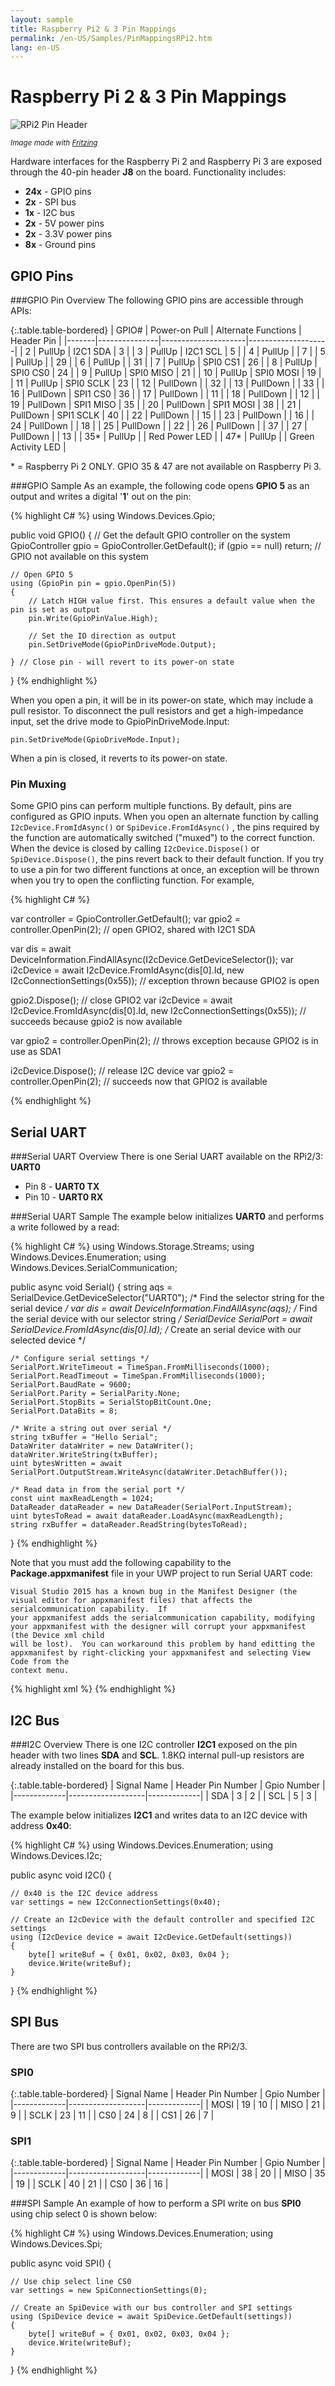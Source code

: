```yaml
---
layout: sample
title: Raspberry Pi2 & 3 Pin Mappings
permalink: /en-US/Samples/PinMappingsRPi2.htm
lang: en-US
---
```


# Raspberry Pi 2 & 3 Pin Mappings

![RPi2 Pin Header]({{site.baseurl}}/Resources/images/PinMappings/RP2_Pinout.png)

<sub>*Image made with [Fritzing](http://fritzing.org/)*</sub>

Hardware interfaces for the Raspberry Pi 2 and Raspberry Pi 3 are exposed through the 40-pin header **J8** on the board. Functionality includes:

* **24x** - GPIO pins
* **2x** - SPI bus
* **1x** - I2C bus
* **2x** - 5V power pins
* **2x** - 3.3V power pins
* **8x** - Ground pins

## <a name="RPi2_GPIO">GPIO Pins
###GPIO Pin Overview
The following GPIO pins are accessible through APIs:

{:.table.table-bordered}
| GPIO# | Power-on Pull | Alternate Functions | Header Pin         |
|-------|---------------|---------------------|--------------------|
| 2     | PullUp        | I2C1 SDA            | 3                  |
| 3     | PullUp        | I2C1 SCL            | 5                  |
| 4     | PullUp        |                     | 7                  |
| 5     | PullUp        |                     | 29                 |
| 6     | PullUp        |                     | 31                 |
| 7     | PullUp        | SPI0 CS1            | 26                 |
| 8     | PullUp        | SPI0 CS0            | 24                 |
| 9     | PullUp        | SPI0 MISO           | 21                 |
| 10    | PullUp        | SPI0 MOSI           | 19                 |
| 11    | PullUp        | SPI0 SCLK           | 23                 |
| 12    | PullDown      |                     | 32                 |
| 13    | PullDown      |                     | 33                 |
| 16    | PullDown      | SPI1 CS0            | 36                 |
| 17    | PullDown      |                     | 11                 |
| 18    | PullDown      |                     | 12                 |
| 19    | PullDown      | SPI1 MISO           | 35                 |
| 20    | PullDown      | SPI1 MOSI           | 38                 |
| 21    | PullDown      | SPI1 SCLK           | 40                 |
| 22    | PullDown      |                     | 15                 |
| 23    | PullDown      |                     | 16                 |
| 24    | PullDown      |                     | 18                 |
| 25    | PullDown      |                     | 22                 |
| 26    | PullDown      |                     | 37                 |
| 27    | PullDown      |                     | 13                 |
| 35*   | PullUp        |                     | Red Power LED      |
| 47*   | PullUp        |                     | Green Activity LED |

\* = Raspberry Pi 2 ONLY. GPIO 35 & 47 are not available on Raspberry Pi 3.

###GPIO Sample
As an example, the following code opens **GPIO 5** as an output and writes a digital '**1**' out on the pin:

{% highlight C# %}
using Windows.Devices.Gpio;

public void GPIO()
{
    // Get the default GPIO controller on the system
    GpioController gpio = GpioController.GetDefault();
    if (gpio == null)
        return; // GPIO not available on this system

    // Open GPIO 5
    using (GpioPin pin = gpio.OpenPin(5))
    {
        // Latch HIGH value first. This ensures a default value when the pin is set as output
        pin.Write(GpioPinValue.High);

        // Set the IO direction as output
        pin.SetDriveMode(GpioPinDriveMode.Output);

    } // Close pin - will revert to its power-on state
}
{% endhighlight %}

When you open a pin, it will be in its power-on state, which may include a pull resistor. To disconnect the pull resistors and get a high-impedance input, set the drive mode to GpioPinDriveMode.Input:

    pin.SetDriveMode(GpioDriveMode.Input);

When a pin is closed, it reverts to its power-on state.

### Pin Muxing

Some GPIO pins can perform multiple functions. By default, pins are configured as GPIO inputs. When you open an alternate function by calling `I2cDevice.FromIdAsync()` or `SpiDevice.FromIdAsync()` , the pins required by the function are automatically switched ("muxed") to the correct function. When the device is closed by calling `I2cDevice.Dispose()` or `SpiDevice.Dispose()`, the pins revert back to their default function. If you try to use a pin for two different functions at once, an exception will be thrown when you try to open the conflicting function. For example,

{% highlight C# %}

var controller = GpioController.GetDefault();
var gpio2 = controller.OpenPin(2);      // open GPIO2, shared with I2C1 SDA

var dis = await DeviceInformation.FindAllAsync(I2cDevice.GetDeviceSelector());
var i2cDevice = await I2cDevice.FromIdAsync(dis[0].Id, new I2cConnectionSettings(0x55)); // exception thrown because GPIO2 is open

gpio2.Dispose(); // close GPIO2
var i2cDevice = await I2cDevice.FromIdAsync(dis[0].Id, new I2cConnectionSettings(0x55)); // succeeds because gpio2 is now available

var gpio2 = controller.OpenPin(2); // throws exception because GPIO2 is in use as SDA1

i2cDevice.Dispose(); // release I2C device
var gpio2 = controller.OpenPin(2); // succeeds now that GPIO2 is available

{% endhighlight %}

## <a name="RPi2_UART"></a>Serial UART
###Serial UART Overview
There is one Serial UART available on the RPi2/3: **UART0**

* Pin 8  - **UART0 TX**
* Pin 10  - **UART0 RX**


###Serial UART Sample
The example below initializes **UART0** and performs a write followed by a read:


{% highlight C# %}
using Windows.Storage.Streams;
using Windows.Devices.Enumeration;
using Windows.Devices.SerialCommunication;

public async void Serial()
{
    string aqs = SerialDevice.GetDeviceSelector("UART0");                   /* Find the selector string for the serial device   */
    var dis = await DeviceInformation.FindAllAsync(aqs);                    /* Find the serial device with our selector string  */
    SerialDevice SerialPort = await SerialDevice.FromIdAsync(dis[0].Id);    /* Create an serial device with our selected device */

    /* Configure serial settings */
    SerialPort.WriteTimeout = TimeSpan.FromMilliseconds(1000);
    SerialPort.ReadTimeout = TimeSpan.FromMilliseconds(1000);
    SerialPort.BaudRate = 9600;
    SerialPort.Parity = SerialParity.None;
    SerialPort.StopBits = SerialStopBitCount.One;
    SerialPort.DataBits = 8;

    /* Write a string out over serial */
    string txBuffer = "Hello Serial";
    DataWriter dataWriter = new DataWriter();
    dataWriter.WriteString(txBuffer);
    uint bytesWritten = await SerialPort.OutputStream.WriteAsync(dataWriter.DetachBuffer());

    /* Read data in from the serial port */
    const uint maxReadLength = 1024;
    DataReader dataReader = new DataReader(SerialPort.InputStream);
    uint bytesToRead = await dataReader.LoadAsync(maxReadLength);
    string rxBuffer = dataReader.ReadString(bytesToRead);
}
{% endhighlight %}

Note that you must add the following capability to the **Package.appxmanifest** file in your UWP project to run Serial UART code:

    Visual Studio 2015 has a known bug in the Manifest Designer (the visual editor for appxmanifest files) that affects the serialcommunication capability.  If
    your appxmanifest adds the serialcommunication capability, modifying your appxmanifest with the designer will corrupt your appxmanifest (the Device xml child
    will be lost).  You can workaround this problem by hand editting the appxmanifest by right-clicking your appxmanifest and selecting View Code from the
    context menu.

{% highlight xml %}
  <Capabilities>
    <DeviceCapability Name="serialcommunication">
      <Device Id="any">
        <Function Type="name:serialPort" />
      </Device>
    </DeviceCapability>
  </Capabilities>
{% endhighlight %}

## <a name="RPi2_I2C"></a>I2C Bus
###I2C Overview
There is one I2C controller **I2C1** exposed on the pin header with two lines **SDA** and **SCL**. 1.8K&#x2126; internal pull-up resistors are already installed on the board for this bus.

{:.table.table-bordered}
| Signal Name | Header Pin Number | Gpio Number |
|-------------|-------------------|-------------|
| SDA         | 3                 | 2           |
| SCL         | 5                 | 3           |

The example below initializes **I2C1** and writes data to an I2C device with address **0x40**:

{% highlight C# %}
using Windows.Devices.Enumeration;
using Windows.Devices.I2c;

public async void I2C()
{

    // 0x40 is the I2C device address
    var settings = new I2cConnectionSettings(0x40);

    // Create an I2cDevice with the default controller and specified I2C settings
    using (I2cDevice device = await I2cDevice.GetDefault(settings))
    {
        byte[] writeBuf = { 0x01, 0x02, 0x03, 0x04 };
        device.Write(writeBuf);
    }
}
{% endhighlight %}


## <a name="RPi2_SPI"></a>SPI Bus

There are two SPI bus controllers available on the RPi2/3.

### SPI0

{:.table.table-bordered}
| Signal Name | Header Pin Number | Gpio Number |
|-------------|-------------------|-------------|
| MOSI        | 19                | 10          |
| MISO        | 21                | 9           |
| SCLK        | 23                | 11          |
| CS0         | 24                | 8           |
| CS1         | 26                | 7           |

### SPI1

{:.table.table-bordered}
| Signal Name | Header Pin Number | Gpio Number |
|-------------|-------------------|-------------|
| MOSI        | 38                | 20          |
| MISO        | 35                | 19          |
| SCLK        | 40                | 21          |
| CS0         | 36                | 16          |


###SPI Sample
An example of how to perform a SPI write on bus **SPI0** using chip select 0 is shown below:

{% highlight C# %}
using Windows.Devices.Enumeration;
using Windows.Devices.Spi;

public async void SPI()
{
 
    // Use chip select line CS0
    var settings = new SpiConnectionSettings(0);

    // Create an SpiDevice with our bus controller and SPI settings
    using (SpiDevice device = await SpiDevice.GetDefault(settings))
    {
        byte[] writeBuf = { 0x01, 0x02, 0x03, 0x04 };
        device.Write(writeBuf);
    }
}
{% endhighlight %}
